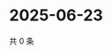 # 2025-06-23

共 0 条

<!-- BEGIN ZHIHUQUESTIONS -->
<!-- 最后更新时间 Mon Jun 23 2025 05:10:06 GMT+0800 (China Standard Time) -->

<!-- END ZHIHUQUESTIONS -->

